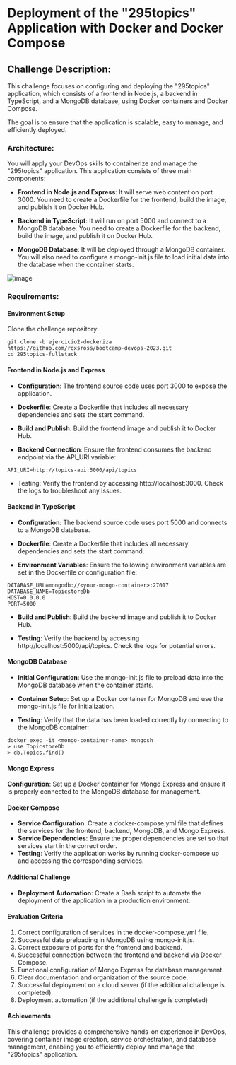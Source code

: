 # Deployment of the "295topics" Application with Docker and Docker Compose

## Challenge Description:
This challenge focuses on configuring and deploying the "295topics" application, which consists of a frontend in Node.js, a backend in TypeScript, and a MongoDB database, using Docker containers and Docker Compose.

The goal is to ensure that the application is scalable, easy to manage, and efficiently deployed.

### Architecture:
You will apply your DevOps skills to containerize and manage the "295topics" application. This application consists of three main components:

- **Frontend in Node.js and Express**:
It will serve web content on port 3000. You need to create a Dockerfile for the frontend, build the image, and publish it on Docker Hub.

- **Backend in TypeScript**:
It will run on port 5000 and connect to a MongoDB database. You need to create a Dockerfile for the backend, build the image, and publish it on Docker Hub.

- **MongoDB Database**:
It will be deployed through a MongoDB container. You will also need to configure a mongo-init.js file to load initial data into the database when the container starts.

![image](https://github.com/user-attachments/assets/0b1229c0-330a-4863-855a-2df28e74f439)

### Requirements:

#### Environment Setup
Clone the challenge repository:

```
git clone -b ejercicio2-dockeriza https://github.com/roxsross/bootcamp-devops-2023.git
cd 295topics-fullstack
```

#### Frontend in Node.js and Express
- **Configuration**: The frontend source code uses port 3000 to expose the application.

- **Dockerfile**: Create a Dockerfile that includes all necessary dependencies and sets the start command.

- **Build and Publish**: Build the frontend image and publish it to Docker Hub.

- **Backend Connection**: Ensure the frontend consumes the backend endpoint via the API_URI variable:

```
API_URI=http://topics-api:5000/api/topics
```

- Testing: Verify the frontend by accessing http://localhost:3000. Check the logs to troubleshoot any issues.

#### Backend in TypeScript
- **Configuration**: The backend source code uses port 5000 and connects to a MongoDB database.

- **Dockerfile**: Create a Dockerfile that includes all necessary dependencies and sets the start command.

- **Environment Variables**: Ensure the following environment variables are set in the Dockerfile or configuration file:
```
DATABASE_URL=mongodb://<your-mongo-container>:27017
DATABASE_NAME=TopicstoreDb
HOST=0.0.0.0
PORT=5000
```
- **Build and Publish**: Build the backend image and publish it to Docker Hub.

- **Testing**: Verify the backend by accessing http://localhost:5000/api/topics. Check the logs for potential errors.

#### MongoDB Database
- **Initial Configuration**: Use the mongo-init.js file to preload data into the MongoDB database when the container starts.

- **Container Setup**: Set up a Docker container for MongoDB and use the mongo-init.js file for initialization.

- **Testing**: Verify that the data has been loaded correctly by connecting to the MongoDB container:

```
docker exec -it <mongo-container-name> mongosh
> use TopicstoreDb
> db.Topics.find()
```

#### Mongo Express
**Configuration**: Set up a Docker container for Mongo Express and ensure it is properly connected to the MongoDB database for management.

#### Docker Compose
- **Service Configuration**: Create a docker-compose.yml file that defines the services for the frontend, backend, MongoDB, and Mongo Express.
- **Service Dependencies**: Ensure the proper dependencies are set so that services start in the correct order.
- **Testing**: Verify the application works by running docker-compose up and accessing the corresponding services.

#### Additional Challenge
- **Deployment Automation**: Create a Bash script to automate the deployment of the application in a production environment.

#### Evaluation Criteria
1. Correct configuration of services in the docker-compose.yml file.
2. Successful data preloading in MongoDB using mongo-init.js.
3. Correct exposure of ports for the frontend and backend.
4. Successful connection between the frontend and backend via Docker Compose.
5. Functional configuration of Mongo Express for database management.
6. Clear documentation and organization of the source code.
7. Successful deployment on a cloud server (if the additional challenge is completed).
8. Deployment automation (if the additional challenge is completed)

#### Achievements
This challenge provides a comprehensive hands-on experience in DevOps, covering container image creation, service orchestration, and database management, enabling you to efficiently deploy and manage the "295topics" application.   
